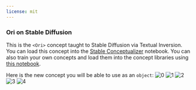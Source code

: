 ```yaml
---
license: mit
---
```

### Ori on Stable Diffusion
This is the `<Ori>` concept taught to Stable Diffusion via Textual Inversion. You can load this concept into the [Stable Conceptualizer](https://colab.research.google.com/github/huggingface/notebooks/blob/main/diffusers/stable_conceptualizer_inference.ipynb) notebook. You can also train your own concepts and load them into the concept libraries using [this notebook](https://colab.research.google.com/github/huggingface/notebooks/blob/main/diffusers/sd_textual_inversion_training.ipynb).

Here is the new concept you will be able to use as an `object`:
![<Ori> 0](https://huggingface.co/sd-concepts-library/ori/resolve/main/concept_images/1.jpeg)
![<Ori> 1](https://huggingface.co/sd-concepts-library/ori/resolve/main/concept_images/2.jpeg)
![<Ori> 2](https://huggingface.co/sd-concepts-library/ori/resolve/main/concept_images/0.jpeg)
![<Ori> 3](https://huggingface.co/sd-concepts-library/ori/resolve/main/concept_images/3.jpeg)
![<Ori> 4](https://huggingface.co/sd-concepts-library/ori/resolve/main/concept_images/4.jpeg)

